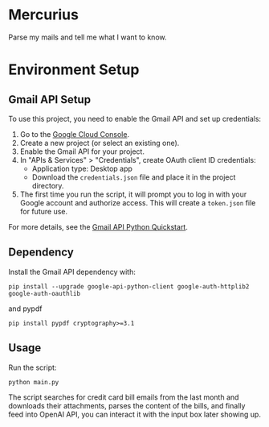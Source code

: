 # Mercurius
Parse my mails and tell me what I want to know.

# Environment Setup
## Gmail API Setup
 
To use this project, you need to enable the Gmail API and set up credentials:

1. Go to the [Google Cloud Console](https://console.cloud.google.com/).
2. Create a new project (or select an existing one).
3. Enable the Gmail API for your project.
4. In "APIs & Services" > "Credentials", create OAuth client ID credentials:
   - Application type: Desktop app
   - Download the `credentials.json` file and place it in the project directory.
5. The first time you run the script, it will prompt you to log in with your Google account and authorize access. This will create a `token.json` file for future use.

For more details, see the [Gmail API Python Quickstart](https://developers.google.com/gmail/api/quickstart/python).

## Dependency
Install the Gmail API dependency with:
```
pip install --upgrade google-api-python-client google-auth-httplib2 google-auth-oauthlib
```
and pypdf
```
pip install pypdf cryptography>=3.1
```

## Usage
Run the script:
```
python main.py
```

The script searches for credit card bill emails from the last month and downloads their attachments, parses the content of the bills, and finally feed into OpenAI API, you can interact it with the input box later showing up.
